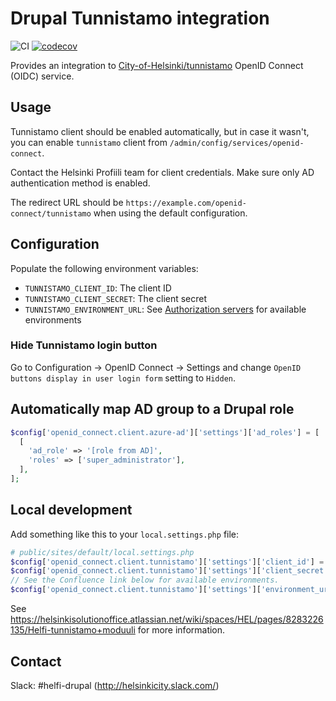 # Drupal Tunnistamo integration

![CI](https://github.com/City-of-Helsinki/drupal-module-helfi-tunnistamo/workflows/CI/badge.svg) [![codecov](https://codecov.io/gh/City-of-Helsinki/drupal-module-helfi-tunnistamo/branch/main/graph/badge.svg?token=LG5QO84DC5)](https://codecov.io/gh/City-of-Helsinki/drupal-module-helfi-tunnistamo)

Provides an integration to [City-of-Helsinki/tunnistamo](https://github.com/City-of-Helsinki/tunnistamo) OpenID Connect (OIDC) service.

## Usage

Tunnistamo client should be enabled automatically, but in case it wasn't, you can
enable `tunnistamo` client from `/admin/config/services/openid-connect`.

Contact the Helsinki Profiili team for client credentials. Make sure only AD authentication method is enabled.

The redirect URL should be `https://example.com/openid-connect/tunnistamo` when using the default configuration.

## Configuration

Populate the following environment variables:

- `TUNNISTAMO_CLIENT_ID`: The client ID
- `TUNNISTAMO_CLIENT_SECRET`: The client secret
- `TUNNISTAMO_ENVIRONMENT_URL`: See [Authorization servers](https://helsinkisolutionoffice.atlassian.net/wiki/spaces/HEL/pages/8283226135/Helfi-tunnistamo+moduuli) for available environments

### Hide Tunnistamo login button

Go to Configuration &rarr; OpenID Connect &rarr; Settings and change `OpenID buttons display in user login form` setting to `Hidden`.

## Automatically map AD group to a Drupal role

```php
$config['openid_connect.client.azure-ad']['settings']['ad_roles'] = [
  [
    'ad_role' => '[role from AD]',
    'roles' => ['super_administrator'],
  ],
];
```

## Local development

Add something like this to your `local.settings.php` file:

```php
# public/sites/default/local.settings.php
$config['openid_connect.client.tunnistamo']['settings']['client_id'] = 'your-tunnistamo-client-id';
$config['openid_connect.client.tunnistamo']['settings']['client_secret'] = 'your-client-secret';
// See the Confluence link below for available environments.
$config['openid_connect.client.tunnistamo']['settings']['environment_url'] = 'http://example.com';
```

See https://helsinkisolutionoffice.atlassian.net/wiki/spaces/HEL/pages/8283226135/Helfi-tunnistamo+moduuli for more information.

## Contact

Slack: #helfi-drupal (http://helsinkicity.slack.com/)

